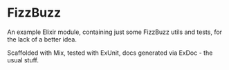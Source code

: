 # FizzBuzz
An example Elixir module, containing just some FizzBuzz utils and tests, for the lack of a better idea.

Scaffolded with Mix, tested with ExUnit, docs generated via ExDoc - the usual stuff.
